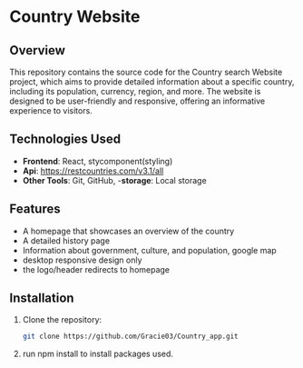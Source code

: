 # Country Website 

## Overview
This repository contains the source code for the Country search Website project, which aims to provide detailed information about a specific country, including its population, currency, region, and more. The website is designed to be user-friendly and responsive, offering an informative experience to visitors.

## Technologies Used
- **Frontend**: React, stycomponent(styling)
- **Api**: https://restcountries.com/v3.1/all
- **Other Tools**: Git, GitHub,
-**storage**: Local storage


## Features
- A homepage that showcases an overview of the country
- A detailed history page
- Information about government, culture, and population, google map
- desktop responsive design only
- the logo/header redirects to homepage


## Installation

1. Clone the repository:
   ```bash
   git clone https://github.com/Gracie03/Country_app.git

2. run npm install to install packages used.
